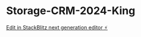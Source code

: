 # Storage-CRM-2024-King

[Edit in StackBlitz next generation editor ⚡️](https://stackblitz.com/~/github.com/zachd7/Storage-CRM-2024-King)